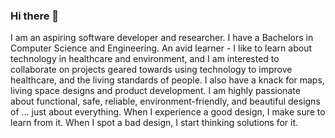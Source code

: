 ### Hi there 👋

I am an aspiring software developer and researcher. I have a Bachelors in Computer Science and Engineering. An avid learner - I like to learn about technology in healthcare and environment, and I am interested to collaborate on projects geared towards using technology to improve healthcare, and the living standards of people. 
I also have a knack for maps, living space designs and product development. I am highly passionate about functional, safe, reliable, environment-friendly, and beautiful designs of ... just about everything. When I experience a good design, I make sure to learn from it. When I spot a bad design, I start thinking solutions for it.

<!--
**mstrifaa/mstrifaa** is a ✨ _special_ ✨ repository because its `README.md` (this file) appears on your GitHub profile.

Here are some ideas to get you started:


- 🌱 I’m currently learning ...
- 👯 I’m looking to collaborate on ...
- 🤔 I’m looking for help with ...
- 💬 Ask me about ...
- 📫 How to reach me: ...
- 😄 Pronouns: ...
- ⚡ Fun fact: ...
-->
